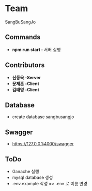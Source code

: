 # Team
SangBuSangJo



## Commands
* **npm run start :** 서버 실행



## Contributors
* **신동욱 -Server**
* **문제훈 -Client**
* **김태영 -Client**



## Database
* create database sangbusangjo



## Swagger
* https://127.0.0.1:4000/swagger



## ToDo
* Ganache 실행
* mysql database 생성
* .env.example 작성 => .env 로 이름 변경

